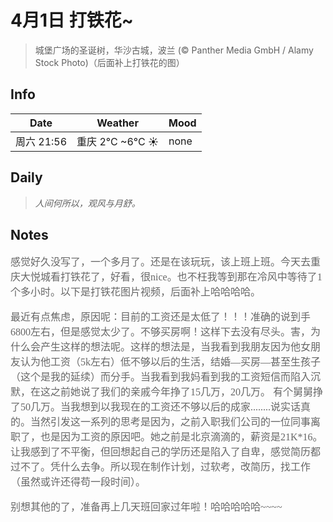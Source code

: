 #  4月1日 打铁花~


>城堡广场的圣诞树，华沙古城，波兰 (© Panther Media GmbH / Alamy Stock Photo)（后面补上打铁花的图）

## Info

| Date     | Weather        | Mood |
|----------|----------------|------|
| 周六 21:56 | 重庆 2°C ~6°C  ☀ | none |

## Daily

> *人间何所以，观风与月舒。*


## Notes
<font color="#666" size="3" face="华文彩云">

<p>
   感觉好久没写了，一个多月了。还是在该玩玩，该上班上班。今天去重庆大悦城看打铁花了，好看，很nice。也不枉我等到那在冷风中等待了1个多小时。以下是打铁花图片视频，后面补上哈哈哈哈。
</p>
<p>
最近有点焦虑，原因呢：目前的工资还是太低了！！！准确的说到手6800左右，但是感觉太少了。不够买房啊！这样下去没有尽头。害，为什么会产生这样的想法呢。这样的想法是，当我看到我朋友因为他女朋友认为他工资（5k左右）低不够以后的生活，结婚—买房—甚至生孩子（这个是我的延续）而分手。当我看到我妈看到我的工资短信而陷入沉默，在这之前她说了我们的亲戚今年挣了15几万，20几万。
有个舅舅挣了50几万。当我想到以我现在的工资还不够以后的成家........说实话真的。当然引发这一系列的思考是因为，之前入职我们公司的一位同事离职了，也是因为工资的原因吧。她之前是北京滴滴的，薪资是21K*16。让我感到了不平衡，但回想起自己的学历还是陷入了自卑，感觉简历都过不了。凭什么去争。所以现在制作计划，过软考，改简历，找工作（虽然或许还得苟一段时间）。
</p>
<p>别想其他的了，准备再上几天班回家过年啦！哈哈哈哈哈~~~~</p>
</font>